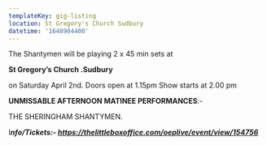 ```yaml
---
templateKey: gig-listing
location: St Gregory's Church Sudbury
datetime: '1648904400'
---
```

The Shantymen will be playing 2 x 45 min sets at  

**St Gregory’s Church .Sudbury**

on Saturday April 2nd. Doors open at 1.15pm Show starts at 2.00 pm

**UNMISSABLE AFTERNOON MATINEE PERFORMANCES**:-

THE SHERINGHAM SHANTYMEN.

I***nfo/Tickets:- https://thelittleboxoffice.com/oeplive/event/view/154756***
